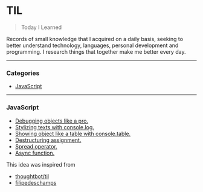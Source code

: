 # TIL

> Today I Learned

Records of small knowledge that I acquired on a daily basis, seeking to better understand technology, languages, personal development and programming. I research things that together make me better every day.

<!-- _932 TILs and counting..._ -->

---

### Categories

* [JavaScript](#javascript)

<!--
* [CSS](#css)
* [Devops](#devops)
* [Git](#git)
* [HTML](#html)
* [Internet](#internet)
* [MongoDB](#mongodb)
* [MySQL](#mysql)
* [React Native](#react-native)
-->
---

### JavaScript
- [Debugging objects like a pro.](javascript/debugging-objects-like-a-pro.md)
- [Stylizing texts with console.log.](javascript/stylizing-texts-with-console-log.md)
- [Showing object like a table with console.table.](javascript/showing-object-like-a-table-with-console-table.md)
- [Destructuring assignment.](javascript/destructuring-assignment.md)
- [Spread operator.](javascript/spread-operator.md)
- [Async function.](javascript/async-function.md)

This idea was inspired from
- [thoughtbot/til](https://github.com/thoughtbot/til)
- [filipedeschamps](https://github.com/filipedeschamps)

<!-- ## License

&copy; 2015-2018 Josh Branchaud

This repository is licensed under the MIT license. See `LICENSE` for
details. -->
